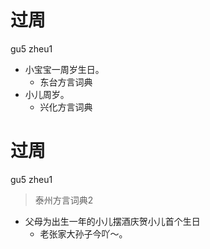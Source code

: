 # 过周
gu5 zheu1
+ 小宝宝一周岁生日。
  * 东台方言词典
+ 小儿周岁。
  * 兴化方言词典


# 过周
gu5 zheu1
> 泰州方言词典2
- 父母为出生一年的小儿摆酒庆贺小儿首个生日
  - 老张家大孙子今吖～。